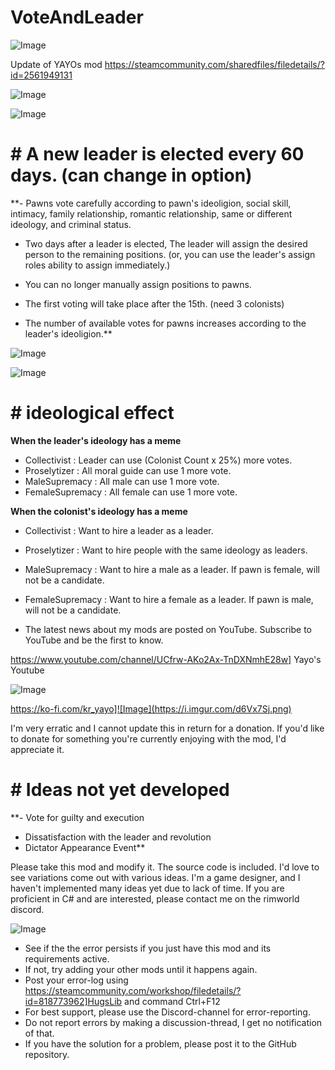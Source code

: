 # VoteAndLeader

![Image](https://i.imgur.com/buuPQel.png)

Update of YAYOs mod
https://steamcommunity.com/sharedfiles/filedetails/?id=2561949131

![Image](https://i.imgur.com/pufA0kM.png)

	
![Image](https://i.imgur.com/Z4GOv8H.png)

# **# A new leader is elected every 60 days. (can change in option)**


**- Pawns vote carefully according to pawn's ideoligion, social skill, intimacy, family relationship, romantic relationship, same or different ideology, and criminal status.

- Two days after a leader is elected, The leader will assign the desired person to the remaining positions.
(or, you can use the leader's assign roles ability to assign immediately.)

- You can no longer manually assign positions to pawns.

- The first voting will take place after the 15th. (need 3 colonists)

- The number of available votes for pawns increases according to the leader's ideoligion.**



![Image](https://imgur.com/LUMpSWD.png)


![Image](https://imgur.com/N1KMEjm.png)





# **# ideological effect**


**When the leader's ideology has a meme**

- Collectivist : Leader can use (Colonist Count x 25%) more votes.
- Proselytizer : All moral guide can use 1 more vote.
- MaleSupremacy : All male can use 1 more vote.
- FemaleSupremacy : All female can use 1 more vote.

**When the colonist's ideology has a meme**

- Collectivist : Want to hire a leader as a leader.
- Proselytizer : Want to hire people with the same ideology as leaders.
- MaleSupremacy : Want to hire a male as a leader. If pawn is female, will not be a candidate.
- FemaleSupremacy : Want to hire a female as a leader. If pawn is male, will not be a candidate.



-  The latest news about my mods are posted on YouTube.
Subscribe to YouTube and be the first to know.

https://www.youtube.com/channel/UCfrw-AKo2Ax-TnDXNmhE28w]
Yayo's Youtube


![Image](https://imgur.com/vGVHUDk.png)




https://ko-fi.com/kr_yayo]![Image](https://i.imgur.com/d6Vx7Sj.png)

I'm very erratic and I cannot update this in return for a donation.
If you'd like to donate for something you're currently enjoying with the mod, I'd appreciate it.




# **# Ideas not yet developed**


**- Vote for guilty and execution
- Dissatisfaction with the leader and revolution
- Dictator Appearance Event**




Please take this mod and modify it. The source code is included.
I'd love to see variations come out with various ideas.
I'm a game designer, and I haven't implemented many ideas yet due to lack of time.
If you are proficient in C# and are interested, please contact me on the rimworld discord.
	
![Image](https://i.imgur.com/PwoNOj4.png)



-  See if the the error persists if you just have this mod and its requirements active.
-  If not, try adding your other mods until it happens again.
-  Post your error-log using https://steamcommunity.com/workshop/filedetails/?id=818773962]HugsLib and command Ctrl+F12
-  For best support, please use the Discord-channel for error-reporting.
-  Do not report errors by making a discussion-thread, I get no notification of that.
-  If you have the solution for a problem, please post it to the GitHub repository.


